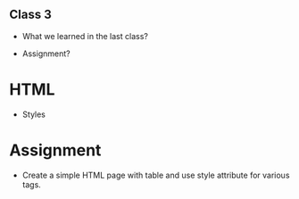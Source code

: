 Class 3
-------
* What we learned in the last class?

* Assignment?

HTML
====
* Styles

Assignment
==========
* Create a simple HTML page with table and use style attribute for various tags.
